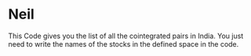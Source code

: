 # Neil
This Code gives you the list of all the cointegrated pairs in India. You just need to write the names of the stocks in the defined space in the code.
